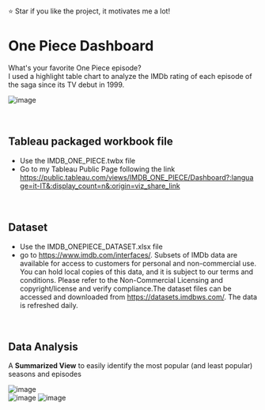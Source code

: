 
⭐ Star if you like the project, it motivates me a lot! <br/>

# One Piece Dashboard
What's your favorite One Piece episode? <br>
I used a highlight table chart to analyze the IMDb rating of each episode of the saga since its TV debut in 1999.

![image](https://user-images.githubusercontent.com/14616032/130365087-9199ee1f-46ae-45ab-a4a9-6b0bf762d87d.png)
<br/><br/><br/>



## Tableau packaged workbook file
* Use the IMDB_ONE_PIECE.twbx file
* Go to my Tableau Public Page following the link https://public.tableau.com/views/IMDB_ONE_PIECE/Dashboard?:language=it-IT&:display_count=n&:origin=viz_share_link
<br/><br/><br/>



## Dataset
* Use the IMDB_ONEPIECE_DATASET.xlsx file
* go to https://www.imdb.com/interfaces/. Subsets of IMDb data are available for access to customers for personal and non-commercial use. You can hold local copies of this data, and it is subject to our terms and conditions. Please refer to the Non-Commercial Licensing and copyright/license and verify compliance.The dataset files can be accessed and downloaded from https://datasets.imdbws.com/. The data is refreshed daily.
<br/><br/><br/>



## Data Analysis

A **Summarized View** to easily identify the most popular (and least popular) seasons and episodes

![image](https://user-images.githubusercontent.com/14616032/130365769-98826e8e-3a2d-44fe-89ef-6317cda3da6c.png)   
![image](https://user-images.githubusercontent.com/14616032/130365863-42c2cadd-ceb8-4e26-8dcd-118ddd44f35a.png)
![image](https://user-images.githubusercontent.com/14616032/130365891-a4f87a25-6098-4f1b-9ba9-0f9827edec0f.png)


